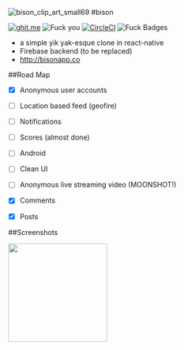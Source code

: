 
![bison_clip_art_small69](https://cloud.githubusercontent.com/assets/955730/14974940/63a959b4-10b0-11e6-8f04-f55e72df46e2.png)
#bison

[![ghit.me](https://ghit.me/badge.svg?repo=bretth18/bison)](https://ghit.me/repo/bretth18/bison)
![Fuck you](https://david-dm.org/bretth18/bison.svg)
[![CircleCI](https://circleci.com/gh/bretth18/bison.svg?style=svg)](https://circleci.com/gh/bretth18/bison)
![Fuck Badges](https://img.shields.io/badge/isbisoncool-yes-green.svg)
* a simple yik yak-esque clone in react-native
* Firebase backend (to be replaced)
* http://bisonapp.co


##Road Map

  -	[x] Anonymous user accounts
  -	[ ] Location based feed (geofire)
  - [ ] Notifications
  -	[ ] Scores (almost done)
  - [ ] Android
  - [ ] Clean UI
  - [ ] Anonymous live streaming video (MOONSHOT!)
  -	[x] Comments
  -	[x] Posts


##Screenshots

<img src="https://cloud.githubusercontent.com/assets/955730/15135769/1e928d9e-162f-11e6-93c6-abc1ac06117f.png" width="200">
